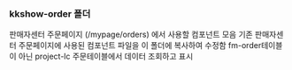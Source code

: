 ### kkshow-order 폴더
판매자센터 주문페이지 (/mypage/orders) 에서 사용할 컴포넌트 모음
기존 판매자센터 주문페이지에 사용된 컴포넌트 파일을 이 폴더에 복사하여 수정함
fm-order테이블이 아닌 project-lc 주문테이블에서 데이터 조회하고 표시
